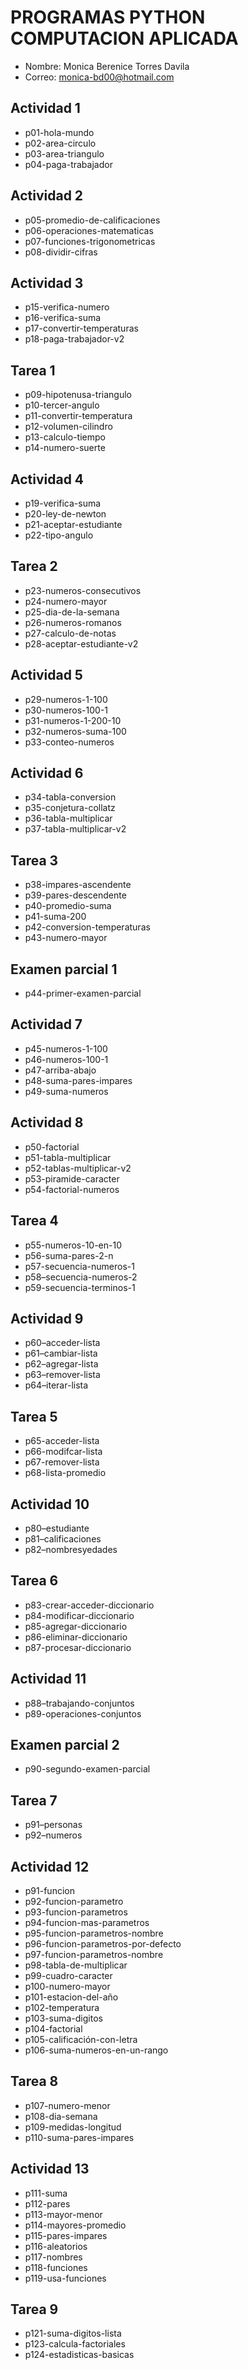 # PROGRAMAS PYTHON COMPUTACION APLICADA

- Nombre: Monica Berenice Torres Davila
- Correo: monica-bd00@hotmail.com

## Actividad 1
- p01-hola-mundo
- p02-area-circulo
- p03-area-triangulo
- p04-paga-trabajador

## Actividad 2
- p05-promedio-de-calificaciones
- p06-operaciones-matematicas
- p07-funciones-trigonometricas
- p08-dividir-cifras

## Actividad 3
- p15-verifica-numero
- p16-verifica-suma
- p17-convertir-temperaturas
- p18-paga-trabajador-v2

## Tarea 1
- p09-hipotenusa-triangulo
- p10-tercer-angulo
- p11-convertir-temperatura
- p12-volumen-cilindro
- p13-calculo-tiempo
- p14-numero-suerte

## Actividad 4
- p19-verifica-suma
- p20-ley-de-newton
- p21-aceptar-estudiante
- p22-tipo-angulo

## Tarea 2
- p23-numeros-consecutivos
- p24-numero-mayor
- p25-dia-de-la-semana
- p26-numeros-romanos
- p27-calculo-de-notas
- p28-aceptar-estudiante-v2

## Actividad 5
- p29-numeros-1-100
- p30-numeros-100-1
- p31-numeros-1-200-10  
- p32-numeros-suma-100
- p33-conteo-numeros

## Actividad 6
- p34-tabla-conversion
- p35-conjetura-collatz
- p36-tabla-multiplicar
- p37-tabla-multiplicar-v2

## Tarea 3
- p38-impares-ascendente
- p39-pares-descendente
- p40-promedio-suma
- p41-suma-200
- p42-conversion-temperaturas
- p43-numero-mayor

## Examen parcial 1
- p44-primer-examen-parcial

## Actividad 7
- p45-numeros-1-100  
- p46-numeros-100-1  
- p47-arriba-abajo
- p48-suma-pares-impares
- p49-suma-numeros

## Actividad 8
- p50-factorial
- p51-tabla-multiplicar
- p52-tablas-multiplicar-v2
- p53-piramide-caracter
- p54-factorial-numeros

## Tarea 4
- p55-numeros-10-en-10
- p56-suma-pares-2-n
- p57-secuencia-numeros-1
- p58–secuencia-numeros-2
- p59-secuencia-terminos-1

## Actividad 9

- p60–acceder-lista
- p61–cambiar-lista
- p62–agregar-lista
- p63–remover-lista
- p64–iterar-lista

## Tarea 5 
- p65-acceder-lista
- p66-modifcar-lista
- p67-remover-lista
- p68-lista-promedio

## Actividad 10
- p80–estudiante
- p81–calificaciones
- p82–nombresyedades

## Tarea 6
- p83-crear-acceder-diccionario
- p84-modificar-diccionario
- p85-agregar-diccionario
- p86-eliminar-diccionario
- p87-procesar-diccionario

## Actividad 11
- p88–trabajando-conjuntos
- p89-operaciones-conjuntos

## Examen parcial 2
- p90-segundo-examen-parcial

## Tarea 7
- p91–personas
- p92–numeros

## Actividad 12
- p91-funcion
- p92-funcion-parametro
- p93-funcion-parametros
- p94-funcion-mas-parametros
- p95-funcion-parametros-nombre
- p96-funcion-parametros-por-defecto
- p97-funcion-parametros-nombre
- p98-tabla-de-multiplicar
- p99-cuadro-caracter
- p100-numero-mayor
- p101-estacion-del-año
- p102-temperatura
- p103-suma-digitos
- p104-factorial
- p105-calificación-con-letra
- p106-suma-numeros-en-un-rango

## Tarea 8
- p107-numero-menor
- p108-dia-semana
- p109-medidas-longitud
- p110-suma-pares-impares

## Actividad 13
- p111-suma
- p112-pares
- p113-mayor-menor
- p114-mayores-promedio
- p115-pares-impares
- p116-aleatorios
- p117-nombres
- p118-funciones
- p119-usa-funciones

## Tarea 9
- p121-suma-digitos-lista
- p123-calcula-factoriales
- p124-estadisticas-basicas


